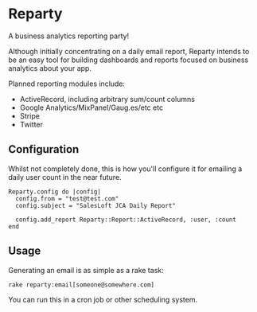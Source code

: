 # Reparty

A business analytics reporting party!

Although initially concentrating on a daily email report, Reparty intends to be an easy 
tool for building dashboards and reports focused on business analytics about your app. 

Planned reporting modules include:

* ActiveRecord, including arbitrary sum/count columns
* Google Analytics/MixPanel/Gaug.es/etc etc
* Stripe
* Twitter

## Configuration

Whilst not completely done, this is how you'll configure it for emailing a daily user count in the near future.

    Reparty.config do |config|
      config.from = "test@test.com"
      config.subject = "SalesLoft JCA Daily Report"
    
      config.add_report Reparty::Report::ActiveRecord, :user, :count
    end

## Usage

Generating an email is as simple as a rake task:

    rake reparty:email[someone@somewhere.com]

You can run this in a cron job or other scheduling system.
